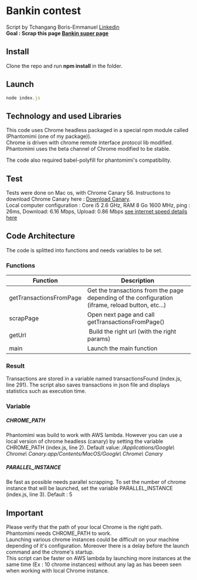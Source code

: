 # Bankin contest
Script by Tchangang Boris-Emmanuel [Linkedin](https://www.linkedin.com/in/boris-emmanuel-tchangang-90886a83)<br>
**Goal : Scrap this page [Bankin super page](https://web.bankin.com/challenge/index.html)**

## Install
Clone the repo and run **npm install** in the folder.

## Launch
```javascript
node index.js
```

## Technology and used Libraries
This code uses Chrome headless packaged in a special npm module called (Phantomimi (one of my package)).<br/>
Chrome is driven with chrome remote interface protocol lib modified.<br/>
Phantomimi uses the beta channel of Chrome modified to be stable.<br/>

The code also required babel-polyfill for phantomimi's compatibility.

## Test
Tests were done on Mac os, with Chrome Canary 56. Instructions to download Chrome Canary here : [Download Canary](https://www.google.fr/chrome/browser/canary.html).<br/>
Local computer configuration : Core i5 2.6 GHz, RAM 8 Go 1600 MHz, ping : 26ms, Download: 6.16 Mbps, Upload: 0.86 Mbps [see internet speed details here](http://www.speedtest.net/result/6997039789)

## Code Architecture
The code is splitted into functions and needs variables to be set. 

### Functions

Function | Description
------------ | -------------
getTransactionsFromPage | Get the transactions from the page depending of the configuration (iframe, reload button, etc...)
scrapPage | Open next page and call getTransactionsFromPage()
getUrl | Build the right url (with the right params)
main | Launch the main function

### Result
Transactions are stored in a variable named transactionsFound (index.js, line 291).
The script also saves transactions in json file and displays statistics such as execution time.

### Variable
##### CHROME_PATH
Phantomimi was build to work with AWS lambda. However you can use a local version of chrome headless (canary) by setting the variable CHROME_PATH (index.js, line 2). Default value: */Applications/Google\ Chrome\ Canary.app/Contents/MacOS/Google\ Chrome\ Canary*<br>


##### PARALLEL_INSTANCE
Be fast as possible needs parallel scrapping. To set the number of chrome instance that will be launched, set the variable PARALLEL_INSTANCE (index.js, line 3). Default : 5<br/>


## Important
Please verify that the path of your local Chrome is the right path. Phantomimi needs CHROME_PATH to work. <br/>
Launching various chrome instances could be difficult on your machine depending of it's configuration. Moreover there is a delay before the launch command and the chrome's startup.<br/>
This script can be faster on AWS lambda by launching more instances at the same time (Ex : 10 chrome instances) without any lag as has beeen seen when working with local Chrome instance.

